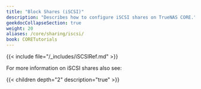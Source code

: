 ```yaml
---
title: "Block Shares (iSCSI)"
description: "Describes how to configure iSCSI shares on TrueNAS CORE."
geekdocCollapseSection: true
weight: 20
aliases: /core/sharing/iscsi/
book: CORETutorials
---
```


{{< include file="/_includes/iSCSIRef.md" >}}

For more information on iSCSI shares also see:

{{< children depth="2" description="true" >}}
